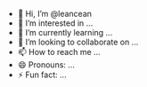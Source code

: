 - 👋 Hi, I’m @leancean
- 👀 I’m interested in ...
- 🌱 I’m currently learning ...
- 💞️ I’m looking to collaborate on ...
- 📫 How to reach me ...
- 😄 Pronouns: ...
- ⚡ Fun fact: ...

<!---
leancean/leancean is a ✨ special ✨ repository because its `README.md` (this file) appears on your GitHub profile.
You can click the Preview link to take a look at your changes.
--->
